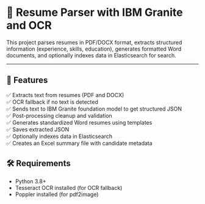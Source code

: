# 📝 Resume Parser with IBM Granite and OCR

This project parses resumes in PDF/DOCX format, extracts structured information (experience, skills, education), generates formatted Word documents, and optionally indexes data in Elasticsearch for search.

---

## 🚀 Features

✅ Extracts text from resumes (PDF and DOCX)  
✅ OCR fallback if no text is detected  
✅ Sends text to IBM Granite foundation model to get structured JSON  
✅ Post-processing cleanup and validation  
✅ Generates standardized Word resumes using templates  
✅ Saves extracted JSON  
✅ Optionally indexes data in Elasticsearch  
✅ Creates an Excel summary file with candidate metadata 

## 🛠 Requirements

- Python 3.8+
- Tesseract OCR installed (for OCR fallback)
- Poppler installed (for pdf2image)
